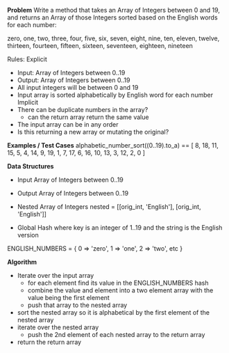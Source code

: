 **Problem**
Write a method that takes an Array of Integers between 0 and 19, and returns an Array of those Integers sorted based on the English words for each number:

zero, one, two, three, four, five, six, seven, eight, nine, ten, eleven, twelve, thirteen, fourteen, fifteen, sixteen, seventeen, eighteen, nineteen

Rules:
Explicit
  - Input: Array of Integers between 0..19
  - Output: Array of Integers between 0..19
  - All input integers will be between 0 and 19
  - Input array is sorted alphabetically by English word for each number
Implicit
  - There can be duplicate numbers in the array?
    - can the return array return the same value 
  - The input array can be in any order
  - Is this returning a new array or mutating the original?


**Examples / Test Cases**
alphabetic_number_sort((0..19).to_a) == [
  8, 18, 11, 15, 5, 4, 14, 9, 19, 1, 7, 17,
  6, 16, 10, 13, 3, 12, 2, 0
]

**Data Structures**
- Input Array of Integers between 0..19
- Output Array of Integers between 0..19
- Nested Array of Integers 
  nested = [[orig_int, 'English'], [orig_int, 'English']]

- Global Hash where key is an integer of 1..19 and the string is the English version


ENGLISH_NUMBERS = { 0 => 'zero', 1 => 'one', 2 => 'two', etc }

**Algorithm**
- Iterate over the input array
  - for each element find its value in the ENGLISH_NUMBERS hash
  - combine the value and element into a two element array with the value being the first element
  - push that array to the nested array
- sort the nested array so it is alphabetical by the first element of the nested array
- iterate over the nested array
  - push the 2nd element of each nested array to the return array
- return the return array